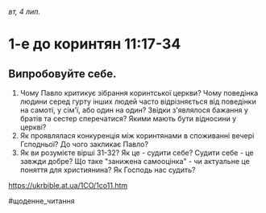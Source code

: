 
_вт, 4 лип._

# 1-е до коринтян 11:17-34

## Випробовуйте себе.
1. Чому Павло критикує зібрання коринтської церкви? Чому поведінка людини серед гурту інших людей часто відрізняється від поведінки на самоті, у сім'ї, або один на один? Звідки з'являлося бажання у братів та сестер сперечатися? Якими мають бути відносини у церкві?
2. Як проявлялася конкуренція між коринтянами в споживанні вечері Гсподньої? До чого закликає Павло?
3. Як ви розумієте вірші 31-32? Як це - судити себе? Судити себе - це завжди добре? Що таке "занижена самооцінка" - чи актуальне це поняття для християнина? Як Господь нас судить?

https://ukrbible.at.ua/1CO/1co11.htm 

#щоденне_читання
